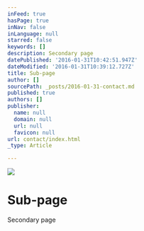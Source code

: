 ```yaml
---
inFeed: true
hasPage: true
inNav: false
inLanguage: null
starred: false
keywords: []
description: Secondary page
datePublished: '2016-01-31T10:42:51.947Z'
dateModified: '2016-01-31T10:39:12.727Z'
title: Sub-page
author: []
sourcePath: _posts/2016-01-31-contact.md
published: true
authors: []
publisher:
  name: null
  domain: null
  url: null
  favicon: null
url: contact/index.html
_type: Article

---
```

![](https://the-grid-user-content.s3-us-west-2.amazonaws.com/c50c87ef-603d-4e43-bf34-911977201717.jpg)

# Sub-page

Secondary page